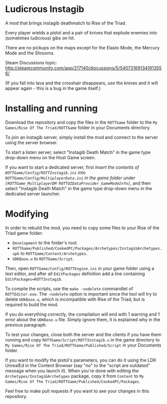 Ludicrous Instagib
==================

A mod that brings instagib deathmatch to Rise of the Triad.

Every player wields a pistol and a pair of knives that explode enemies into (sometimes ludicrous) gibs on hit.

There are no pickups on the maps except for the Elasto Mode, the Mercury Mode and the Shrooms.

Steam Discussions topic: http://steamcommunity.com/app/217140/discussions/5/540731691341913556/

(If you fall into lava and the crosshair disappears, use the knives and it will appear again - this is a bug in the game itself.)

Installing and running
======================

Download the repository and copy the files in the `ROTTGame` folder to the `My Games/Rise Of The Triad/ROTTGame` folder in your Documents directory.

To join an instagib server, simply install the mod and connect to the server using the server browser.

To start a listen server, select "Instagib Death Match" in the game type drop-down menu on the Host Game screen.

If you want to start a dedicated server, first *insert the contents of `ROTTGame/Config/ROTTInstagib.ini` into `ROTTGame/Config/MultiplayerData.ini` in the game folder under `[ROTTGame_MultiplayerDM ROTTUIDataProvider_GameModeInfo]`*, and then select "Instagib Death Match" in the game type drop-down menu in the dedicated server launcher.

Modifying
=========

In order to rebuild the mod, you need to copy some files to your Rise of the Triad game folder:
* `Development` to the folder's root.
* `ROTTGame/Published/CookedPC/Packages/Archetypes/InstagibArchetypes.upk` to `ROTTGame/Content/Archetypes`.
* `UDKBase.u` to `ROTTGame/Script`.

Then, open `ROTTGame/Config/ROTTEngine.ini` in your game folder using a text editor, and after all `EditPackages` definition add a line containing `EditPackages=ROTTInstagib`.

To compile the scripts, use the `make -nodelete` commandlet of `ROTTEditor.exe`. The `-nodelete` option is important since the tool will try to delete `UDKBase.u`, which is incompatible with Rise of the Triad, but is required to build the mod.

If you do everything correctly, the compilation will end with 1 warning and 1 error about the `UDKBase.u` file. Simply ignore them, it is explained why in the previous paragraph.

To test your changes, close both the server and the clients if you have them running and copy `ROTTGame/Script/ROTTInstagib.u` in the game directory to `My Games/Rise Of The Triad/ROTTGame/Published/Script` in your Documents folder.

If you want to modify the pistol's parameters, you can do it using the LDK UnrealEd in the Content Browser (say "no" to the "script are outdated" message when you launch it). When you're done with editing the `Archetypes/InstagibArchetypes` package, copy it from `Content` to `My Games/Rise Of The Triad/ROTTGame/Published/CookedPC/Packages`.

Feel free to make pull requests if you want to see your changes in this repository.
